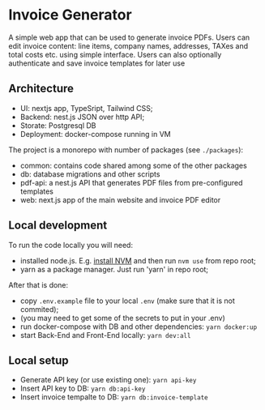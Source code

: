# Invoice Generator

A simple web app that can be used to generate invoice PDFs. Users can edit invoice content: line items, company names, addresses, TAXes and total costs etc. using simple interface. Users can also optionally authenticate and save invoice templates for later use

## Architecture

- UI: nextjs app, TypeSript, Tailwind CSS;
- Backend: nest.js JSON over http API;
- Storate: Postgresql DB
- Deployment: docker-compose running in VM

The project is a monorepo with number of packages (see `./packages`):

- common: contains code shared among some of the other packages
- db: database migrations and other scripts
- pdf-api: a nest.js API that generates PDF files from pre-configured templates
- web: next.js app of the main website and invoice PDF editor

## Local development

To run the code locally you will need:

- installed node.js. E.g. [install NVM](https://github.com/nvm-sh/nvm?tab=readme-ov-file#installing-and-updating) and then run `nvm use` from repo root;
- yarn as a package manager. Just run 'yarn' in repo root;

After that is done:

- copy `.env.example` file to your local `.env` (make sure that it is not commited);
- (you may need to get some of the secrets to put in your .env)
- run docker-compose with DB and other dependencies: `yarn docker:up`
- start Back-End and Front-End locally: `yarn dev:all`

## Local setup

- Generate API key (or use existing one): `yarn api-key`
- Insert API key to DB: `yarn db:api-key`
- Insert invoice tempalte to DB: `yarn db:invoice-template`